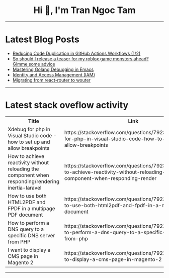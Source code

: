 <h1 align="center">Hi 👋, I'm Tran Ngoc Tam</h1>

---

# Latest Blog Posts 
<!-- BLOG-POST-LIST:START -->
- [Reducing Code Duplication in GitHub Actions Workflows &lpar;1/2&rpar;](https://dev.to/manuartero/reducing-code-duplication-in-github-actions-workflows-12-5ckf)
- [So should I release a teaser for my roblox game monsters ahead? Gimme some advice](https://dev.to/mince/so-should-i-release-a-teaser-for-my-roblox-game-monsters-ahead-gimme-somenadvice-2c40)
- [Mastering Golang Debugging in Emacs](https://dev.to/dorneanu/mastering-golang-debugging-in-emacs-34p7)
- [Identity and Access Management &lpar;IAM&rpar;](https://dev.to/iskender83/identity-and-access-management-iam-19im)
- [Migrating from react-router to wouter](https://dev.to/alekseiberezkin/from-react-router-to-wouter-243c)
<!-- BLOG-POST-LIST:END -->

---

# Latest stack oveflow activity
<table>
  <tr><th>Title</th><th>Link</th></tr>
  <!-- STACKOVERFLOW:START --><tr><td>Xdebug for php in Visual Studio code - how to set up and allow breakpoints</td><td>https://stackoverflow.com/questions/79236639/xdebug-for-php-in-visual-studio-code-how-to-set-up-and-allow-breakpoints</td></tr><tr><td>How to achieve reactivity without reloading the component when responding/rendering inertia-laravel</td><td>https://stackoverflow.com/questions/79236611/how-to-achieve-reactivity-without-reloading-the-component-when-responding-render</td></tr><tr><td>How to use both HTML2PDF and FPDF in a multipage PDF document</td><td>https://stackoverflow.com/questions/79236581/how-to-use-both-html2pdf-and-fpdf-in-a-multipage-pdf-document</td></tr><tr><td>How to perform a DNS query to a specific DNS server from PHP</td><td>https://stackoverflow.com/questions/79236532/how-to-perform-a-dns-query-to-a-specific-dns-server-from-php</td></tr><tr><td>I want to display a CMS page in Magento 2</td><td>https://stackoverflow.com/questions/79236405/i-want-to-display-a-cms-page-in-magento-2</td></tr><!-- STACKOVERFLOW:END -->
</table>

---


